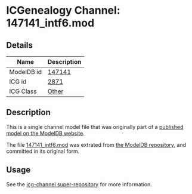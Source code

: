# ICGenealogy Channel: 147141\_intf6.mod

## Details

Name | Description
---- | -----------
ModelDB id | [147141](http://senselab.med.yale.edu/ModelDB/ShowModel.cshtml?model=147141)
ICG id | [2871](http://icg.neurotheory.ox.ac.uk/channels/other/2871)
ICG Class | [Other](http://icg.neurotheory.ox.ac.uk/channels/other)

## Description

This is a single channel model file that was originally part of a [published model on the ModelDB website](http://senselab.med.yale.edu/mModelDB/ShowModel.cshtml?model=147141).

The file [147141\_intf6.mod](147141_intf6.mod) was extrated from [the ModelDB repository](http://senselab.med.yale.edu/ModelDB/ShowModel.cshtml?model=147141), and committed in its original form.

## Usage

See the [icg-channel super-repository](https://github.com/icgenealogy/icg-channels) for more information.
